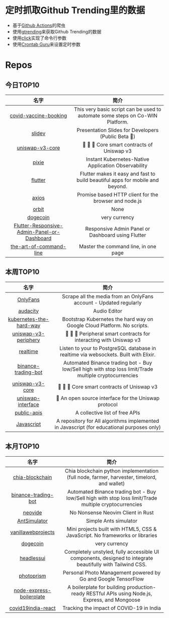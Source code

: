# 定时抓取Github Trending里的数据
* 基于[Github Actions](https://docs.github.com/en/actions)的爬虫
* 使用[gtrending](https://github.com/hedythedev/gtrending)来获取Github Trending的数据
* 使用[click](https://github.com/pallets/click)实现了命令行参数
* 使用[Crontab Guru](https://crontab.guru/)来设置定时参数

# Repos
## 今日TOP10 
<!-- START OF DAILY_TOP10_REPOS -->
| 名字 | 简介 |
| :----: | :----: |
| [covid-vaccine-booking](https://github.com/pallupz/covid-vaccine-booking) | This very basic script can be used to automate some steps on Co-WIN Platform. |
| [slidev](https://github.com/slidevjs/slidev) | Presentation Slides for Developers (Public Beta 🎉) |
| [uniswap-v3-core](https://github.com/Uniswap/uniswap-v3-core) | 🦄 🦄 🦄 Core smart contracts of Uniswap v3 |
| [pixie](https://github.com/pixie-labs/pixie) | Instant Kubernetes-Native Application Observability |
| [flutter](https://github.com/flutter/flutter) | Flutter makes it easy and fast to build beautiful apps for mobile and beyond. |
| [axios](https://github.com/axios/axios) | Promise based HTTP client for the browser and node.js |
| [orbit](https://github.com/andymatuschak/orbit) | None |
| [dogecoin](https://github.com/dogecoin/dogecoin) | very currency |
| [Flutter-Responsive-Admin-Panel-or-Dashboard](https://github.com/abuanwar072/Flutter-Responsive-Admin-Panel-or-Dashboard) | Responsive Admin Panel or Dashboard using Flutter |
| [the-art-of-command-line](https://github.com/jlevy/the-art-of-command-line) | Master the command line, in one page |
<!-- END OF DAILY_TOP10_REPOS -->

## 本周TOP10
<!-- START OF WEEKLY_TOP10_REPOS -->
| 名字 | 简介 |
| :----: | :----: |
| [OnlyFans](https://github.com/DIGITALCRIMINAL/OnlyFans) | Scrape all the media from an OnlyFans account - Updated regularly |
| [audacity](https://github.com/audacity/audacity) | Audio Editor |
| [kubernetes-the-hard-way](https://github.com/kelseyhightower/kubernetes-the-hard-way) | Bootstrap Kubernetes the hard way on Google Cloud Platform. No scripts. |
| [uniswap-v3-periphery](https://github.com/Uniswap/uniswap-v3-periphery) | 🦄 🦄 🦄 Peripheral smart contracts for interacting with Uniswap v3 |
| [realtime](https://github.com/supabase/realtime) | Listen to your to PostgreSQL database in realtime via websockets. Built with Elixir. |
| [binance-trading-bot](https://github.com/chrisleekr/binance-trading-bot) | Automated Binance trading bot - Buy low/Sell high with stop loss limit/Trade multiple cryptocurrencies |
| [uniswap-v3-core](https://github.com/Uniswap/uniswap-v3-core) | 🦄 🦄 🦄 Core smart contracts of Uniswap v3 |
| [uniswap-interface](https://github.com/Uniswap/uniswap-interface) | 🦄 An open source interface for the Uniswap protocol |
| [public-apis](https://github.com/public-apis/public-apis) | A collective list of free APIs |
| [Javascript](https://github.com/TheAlgorithms/Javascript) | A repository for All algorithms implemented in Javascript (for educational purposes only) |
<!-- END OF WEEKLY_TOP10_REPOS -->

## 本月TOP10
<!-- START OF MONTHLY_TOP10_REPOS -->
| 名字 | 简介 |
| :----: | :----: |
| [chia-blockchain](https://github.com/Chia-Network/chia-blockchain) | Chia blockchain python implementation (full node, farmer, harvester, timelord, and wallet) |
| [binance-trading-bot](https://github.com/chrisleekr/binance-trading-bot) | Automated Binance trading bot - Buy low/Sell high with stop loss limit/Trade multiple cryptocurrencies |
| [neovide](https://github.com/Kethku/neovide) | No Nonsense Neovim Client in Rust |
| [AntSimulator](https://github.com/johnBuffer/AntSimulator) | Simple Ants simulator |
| [vanillawebprojects](https://github.com/bradtraversy/vanillawebprojects) | Mini projects built with HTML5, CSS & JavaScript. No frameworks or libraries |
| [dogecoin](https://github.com/dogecoin/dogecoin) | very currency |
| [headlessui](https://github.com/tailwindlabs/headlessui) | Completely unstyled, fully accessible UI components, designed to integrate beautifully with Tailwind CSS. |
| [photoprism](https://github.com/photoprism/photoprism) | Personal Photo Management powered by Go and Google TensorFlow |
| [node-express-boilerplate](https://github.com/hagopj13/node-express-boilerplate) | A boilerplate for building production-ready RESTful APIs using Node.js, Express, and Mongoose |
| [covid19india-react](https://github.com/covid19india/covid19india-react) | Tracking the impact of COVID-19 in India |
<!-- END OF MONTHLY_TOP10_REPOS -->
